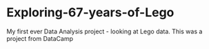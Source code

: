 # Exploring-67-years-of-Lego
My first ever Data Analysis project - looking at Lego data. This was a project from DataCamp
